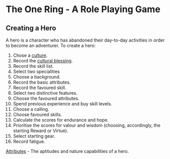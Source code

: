 # The One Ring - A Role Playing Game

## Creating a Hero

A hero is a character who has abandoned their day-to-day activities in order to become an adventurer.  To create a hero:

1. Chose a [culture](cultures.md).
2. Record the [cultural blessing](cultural-blessing.md).  
3. Record the skill list. 
4. Select two specialities
5. Choose a background. 
6. Record the basic attributes.
7. Record the favoured skill.
8. Select two distinctive features. 
9. Choose the favoured attributes.
10. Spend previous experience and buy skill levels.
11. Choose a calling.
12. Choose favoured skills.
13. Calculate the scores for endurance and hope. 
14. Prioritise the scores for valour and wisdom (choosing, accordingly, the starting Reward or Virtue).
15. Select starting gear.
16. Record fatigue.

[Attributes](attributes.md) - The aptitudes and nature capabilities of a hero.
